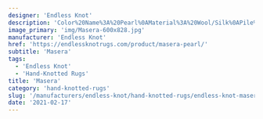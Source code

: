 ```yaml
---
designer: 'Endless Knot'
description: 'Color%20Name%3A%20Pearl%0AMaterial%3A%20Wool/Silk%0APile%3A%20CutStyle%3A%20Abstract%2C%20ModernCollection%3A%20Hand-Knotted%20Collection'
image_primary: 'img/Masera-600x828.jpg'
manufacturer: 'Endless Knot'
href: 'https://endlessknotrugs.com/product/masera-pearl/'
subtitle: 'Masera'
tags:
  - 'Endless Knot'
  - 'Hand-Knotted Rugs'
title: 'Masera'
category: 'hand-knotted-rugs'
slug: '/manufacturers/endless-knot/hand-knotted-rugs/endless-knot-masera'
date: '2021-02-17'
---
```


